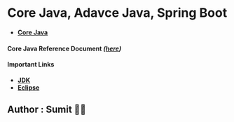 # Core Java, Adavce Java, Spring Boot

* **[Core Java](https://github.com/snjava/FSD-28022022/tree/main/code/corejava)**
#### Core Java Reference Document _([here](https://github.com/snjava/FSD-28022022/blob/main/docs/CoreJava.docx))_


#### Important Links

* **[JDK](https://www.oracle.com/java/technologies/downloads/)**
* **[Eclipse](https://www.eclipse.org/downloads/packages/release/2021-09/r)**

## Author : Sumit :technologist: